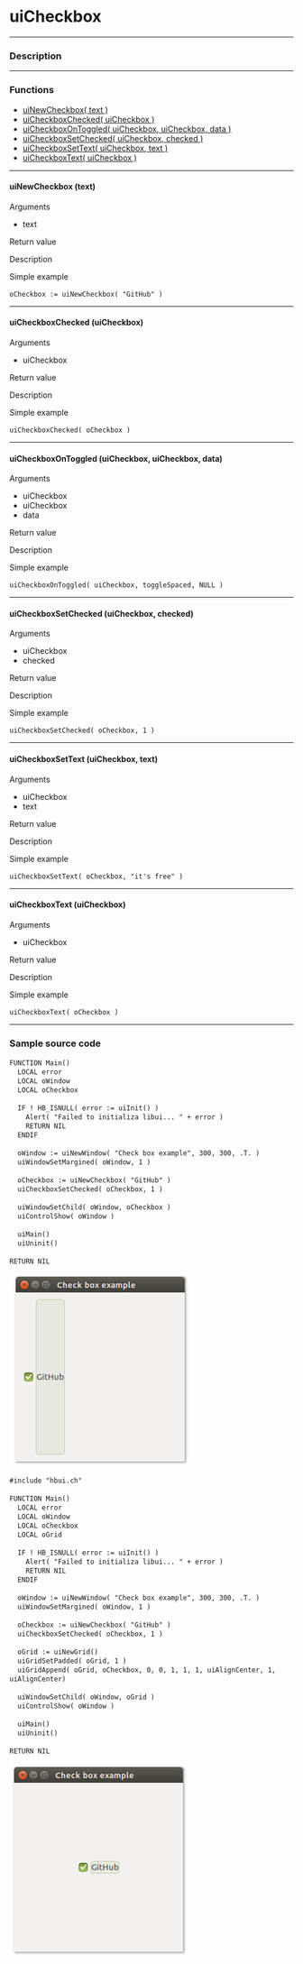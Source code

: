 # **uiCheckbox**
---

### Description

---
### Functions

- [uiNewCheckbox( text )](#uinewcheckbox-text)
- [uiCheckboxChecked( uiCheckbox )](#uicheckboxchecked-uicheckbox)
- [uiCheckboxOnToggled( uiCheckbox, uiCheckbox, data )](#uicheckboxontoggled-uicheckbox-uicheckbox-data)
- [uiCheckboxSetChecked( uiCheckbox, checked )](#uicheckboxsetchecked-uicheckbox-checked)
- [uiCheckboxSetText( uiCheckbox, text )](#uicheckboxsettext-uicheckbox-text)
- [uiCheckboxText( uiCheckbox )](#uicheckboxtext-uicheckbox)

---
#### uiNewCheckbox (text)
Arguments
- text

Return value

Description

Simple example
```harbour
oCheckbox := uiNewCheckbox( "GitHub" )
```
---
#### uiCheckboxChecked (uiCheckbox)
Arguments
- uiCheckbox

Return value

Description

Simple example
```harbour
uiCheckboxChecked( oCheckbox )
```
---
#### uiCheckboxOnToggled (uiCheckbox, uiCheckbox, data)
Arguments
- uiCheckbox
- uiCheckbox
- data

Return value

Description

Simple example
```harbour
uiCheckboxOnToggled( uiCheckbox, toggleSpaced, NULL )
```
---
#### uiCheckboxSetChecked (uiCheckbox, checked)
Arguments
- uiCheckbox
- checked

Return value

Description

Simple example
```harbour
uiCheckboxSetChecked( oCheckbox, 1 )
```
---
#### uiCheckboxSetText (uiCheckbox, text)
Arguments
- uiCheckbox
- text

Return value

Description

Simple example
```harbour
uiCheckboxSetText( oCheckbox, "it's free" )
```
---
#### uiCheckboxText (uiCheckbox)
Arguments
- uiCheckbox

Return value

Description

Simple example
```harbour
uiCheckboxText( oCheckbox )
```
---
### Sample source code
```harbour
FUNCTION Main()
  LOCAL error
  LOCAL oWindow
  LOCAL oCheckbox

  IF ! HB_ISNULL( error := uiInit() )
    Alert( "Failed to initializa libui... " + error )
    RETURN NIL
  ENDIF

  oWindow := uiNewWindow( "Check box example", 300, 300, .T. )
  uiWindowSetMargined( oWindow, 1 )

  oCheckbox := uiNewCheckbox( "GitHub" )
  uiCheckboxSetChecked( oCheckbox, 1 )

  uiWindowSetChild( oWindow, oCheckbox )
  uiControlShow( oWindow )

  uiMain()
  uiUninit()

RETURN NIL
```
![Linux](ss/checkbox_01.png "With family Linux Ubuntu desktop, based on GNOME")
```harbour
#include "hbui.ch"

FUNCTION Main()
  LOCAL error
  LOCAL oWindow
  LOCAL oCheckbox
  LOCAL oGrid

  IF ! HB_ISNULL( error := uiInit() )
    Alert( "Failed to initializa libui... " + error )
    RETURN NIL
  ENDIF

  oWindow := uiNewWindow( "Check box example", 300, 300, .T. )
  uiWindowSetMargined( oWindow, 1 )

  oCheckbox := uiNewCheckbox( "GitHub" )
  uiCheckboxSetChecked( oCheckbox, 1 )

  oGrid := uiNewGrid()
  uiGridSetPadded( oGrid, 1 )
  uiGridAppend( oGrid, oCheckbox, 0, 0, 1, 1, 1, uiAlignCenter, 1, uiAlignCenter)
	
  uiWindowSetChild( oWindow, oGrid )
  uiControlShow( oWindow )

  uiMain()
  uiUninit()

RETURN NIL
```
![Linux](ss/checkbox_02.png "With family Linux Ubuntu desktop, based on GNOME")